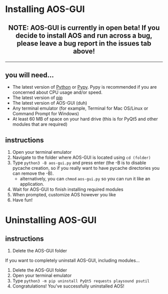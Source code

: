# Installing AOS-GUI

<h2 align="center">NOTE: AOS-GUI is currently in open beta! If you decide to install AOS and run across a bug, please leave a bug report in the issues tab above!

<hr>

## you will need...

- The latest version of [Python](https://python.org/downloads/) or [Pypy](https://www.pypy.org/download.html). Pypy is recommended if you are concerned about CPU usage and/or speed.
- The latest version of [pip](https://pip.pypa.io/en/stable/installation/)
- The latest version of AOS-GUI (duh)
- Any terminal emulator (for example, Terminal for Mac OS/Linux or Command Prompt for Windows)
- At least 60 MB of space on your hard drive (this is for PyQt5 and other modules that are required)

## instructions

1. Open your terminal emulator
2. Navigate to the folder where AOS-GUI is located using `cd (folder)`
3. Type `python3 -B aos-gui.py` and press enter (the -B is to disable pycache creation, so if you really want to have pycache directories you can remove the -B).
    - alternatively, you can `chmod` `aos-gui.py` so you can run it like an application.
4. Wait for AOS-GUI to finish installing required modules
5. When prompted, customize AOS however you like
6. Have fun!

# Uninstalling AOS-GUI

## instructions

1. Delete the AOS-GUI folder

If you want to completely uninstall AOS-GUI, including modules...

1. Delete the AOS-GUI folder
2. Open your terminal emulator
3. Type `python3 -m pip uninstall PyQt5 requests playsound psutil`
4. Congratulations! You've successfully uninstalled AOS!